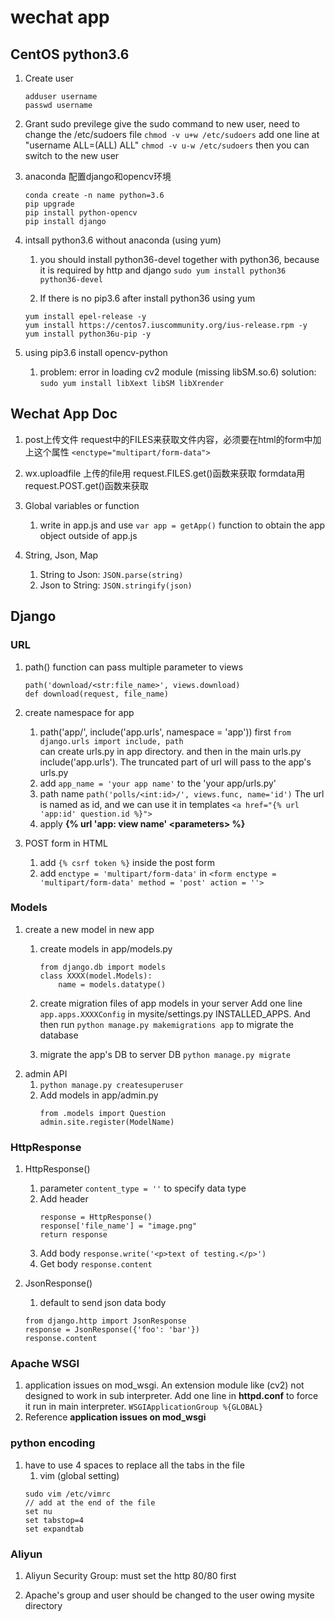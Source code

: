 # wechat app

## CentOS python3.6

1. Create user
	```
	adduser username
	passwd username
	```

2. Grant sudo previlege
	give the sudo command to new user, need to change the /etc/sudoers file
	`chmod -v u+w /etc/sudoers`
 	add one line at "username  ALL=(ALL)       ALL"
	`chmod -v u-w /etc/sudoers`
	then you can switch to the new user

3. anaconda 配置django和opencv环境
	```	
	conda create -n name python=3.6
	pip upgrade
	pip install python-opencv
	pip install django
	```

4. intsall python3.6 without anaconda (using yum)
	1. you should install python36-devel together with python36, because it is required by http and django
	`sudo yum install python36 python36-devel`

	2. If there is no pip3.6 after install python36 using yum
	```
	yum install epel-release -y
	yum install https://centos7.iuscommunity.org/ius-release.rpm -y
	yum install python36u-pip -y
	```

5. using pip3.6 install opencv-python
	1. problem: error in loading cv2 module (missing libSM.so.6)
        solution: `sudo yum install libXext libSM libXrender`


## Wechat App Doc

1. post上传文件
request中的FILES来获取文件内容，必须要在html的form中加上这个属性
`<enctype="multipart/form-data">`

2. wx.uploadfile
上传的file用 request.FILES.get()函数来获取
formdata用 request.POST.get()函数来获取

3. Global variables or function
	1. write in app.js and use `var app = getApp()` function to obtain the app object outside of app.js

4. String, Json, Map
	1. String to Json: `JSON.parse(string)`
	2. Json to String: `JSON.stringify(json)`


## Django

### URL
1. path() function can pass multiple parameter to views
	```
	path('download/<str:file_name>', views.download)
	def download(request, file_name)
	```
2. create namespace for app
	1. path('app/', include('app.urls', namespace = 'app'))
		first `from django.urls import include, path`		
		can create urls.py in app directory. and then in the main urls.py include('app.urls').
		The truncated part of url will pass to the app's urls.py
	2. add `app_name = 'your app name'` to the 'your app/urls.py'
	3. path name
		`path('polls/<int:id>/', views.func, name='id')`
		The url is named as id, and we can use it in templates
		`<a href="{% url 'app:id' question.id %}">`
	4. apply **{% url 'app: view name' \<parameters> %}**
	
3. POST form in HTML
	1. add `{% csrf token %}` inside the post form
	2. add `enctype = 'multipart/form-data'` in `<form enctype = 'multipart/form-data' method = 'post' action = ''>`


### Models
1. create a new model in new app
	1. create models in app/models.py
		```
		from django.db import models
		class XXXX(model.Models):
			name = models.datatype()
		```

	2. create migration files of app models in your server
		Add one line `app.apps.XXXXConfig` in mysite/settings.py INSTALLED_APPS.
		And then run `python manage.py makemigrations app` to migrate the database

	3. migrate the app's DB to server DB
		`python manage.py migrate`
2. admin API
	1. `python manage.py createsuperuser`
	2. Add models in app/admin.py
		```
		from .models import Question
		admin.site.register(ModelName)
		```

### HttpResponse
1. HttpResponse()
	1. parameter `content_type = ''` to specify data type
	2. Add header
		```
		response = HttpResponse()
		response['file_name'] = "image.png"
		return response 
		```
	3. Add body
		`response.write('<p>text of testing.</p>')`
	4. Get body
		`response.content`

2. JsonResponse()
	1. default to send json data body
	```
	from django.http import JsonResponse
	response = JsonResponse({'foo': 'bar'})
	response.content
	```



### Apache WSGI
1. application issues on mod_wsgi. An extension module like (cv2) not designed to work in sub interpreter. Add one line in **httpd.conf** to force it run in main interpreter.
`WSGIApplicationGroup %{GLOBAL}`
2. Reference **application issues on mod_wsgi**


### python encoding
1. have to use 4 spaces to replace all the tabs in the file
    1. vim (global setting)
	```
	sudo vim /etc/vimrc
	// add at the end of the file
	set nu
	set tabstop=4
	set expandtab
	```



### Aliyun
1. Aliyun Security Group: must set the http 80/80 first

2. Apache's group and user should be changed to the user owing mysite directory


